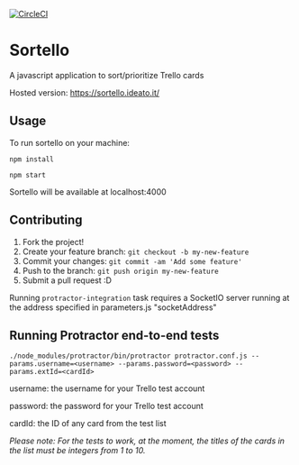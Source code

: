 [![CircleCI](https://circleci.com/gh/mazzcris/sortello.svg?style=shield)](https://circleci.com/gh/mazzcris/sortello)

# Sortello
A javascript application to sort/prioritize Trello cards

Hosted version: https://sortello.ideato.it/

## Usage

To run sortello on your machine:

`npm install`

`npm start`

Sortello will be available at localhost:4000

## Contributing

1. Fork the project!
2. Create your feature branch: `git checkout -b my-new-feature`
3. Commit your changes: `git commit -am 'Add some feature'`
4. Push to the branch: `git push origin my-new-feature`
5. Submit a pull request :D

Running `protractor-integration` task requires a SocketIO server running at the address specified in parameters.js "socketAddress"

## Running Protractor end-to-end tests

`./node_modules/protractor/bin/protractor protractor.conf.js --params.username=<username> --params.password=<password> --params.extId=<cardId>`

username: the username for your Trello test account

password: the password for your Trello test account

cardId: the ID of any card from the test list

*Please note: For the tests to work, at the moment, the titles of the cards in the list must be integers from 1 to 10.*

<!--
## History

TODO: Write history

## Credits

TODO: Write credits

## License

TODO: Write license
-->
